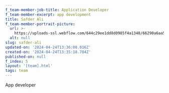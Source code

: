 ```yaml
---
f_team-member-job-title: Application Developer
f_team-member-excerpt: app development
title: Safder Ali
f_team-member-portrait-picture:
  url: >-
    https://uploads-ssl.webflow.com/644c29ee1dd8d0985f4a1348/66290a6aa5681392c2ebe4cf_WhatsApp%20Image%202024-03-12%20at%201.53.33%20PM.png
  alt: null
slug: safder-ali
updated-on: '2024-04-24T13:36:08.016Z'
created-on: '2024-04-24T13:35:18.704Z'
published-on: null
f_index: 5
layout: '[team].html'
tags: team
---
```


App developer
